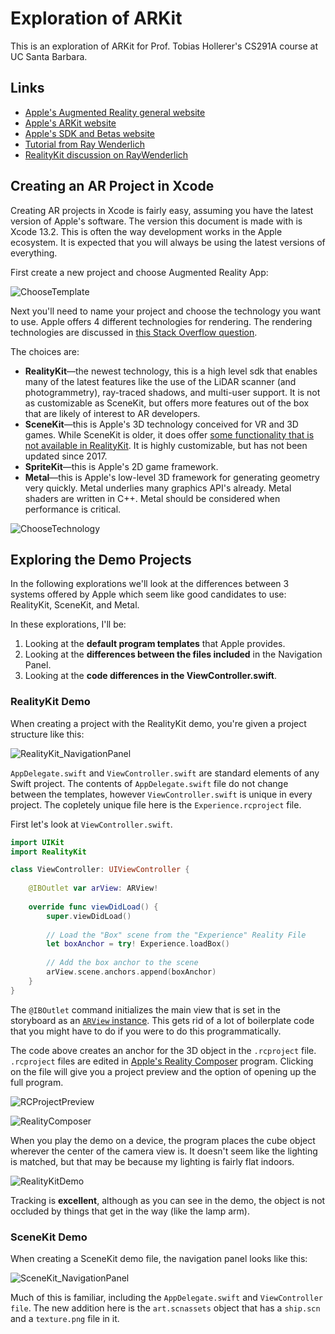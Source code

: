 # Exploration of ARKit

This is an exploration of ARKit for Prof. Tobias Hollerer's CS291A course at UC Santa Barbara.

## Links

- [Apple's Augmented Reality general website](https://developer.apple.com/augmented-reality/)
- [Apple's ARKit website](https://developer.apple.com/augmented-reality/arkit/)
- [Apple's SDK and Betas website](https://developer.apple.com/download/)
- [Tutorial from Ray Wenderlich](https://www.raywenderlich.com/737368-beginning-arkit)
- [RealityKit discussion on RayWenderlich](https://www.raywenderlich.com/books/apple-augmented-reality-by-tutorials/v1.0/chapters/9-realitykit)

## Creating an AR Project in Xcode

Creating AR projects in Xcode is fairly easy, assuming you have the latest version of Apple's software. The version this document is made with is Xcode 13.2. This is often the way development works in the Apple ecosystem. It is expected that you will always be using the latest versions of everything.

First create a new project and choose Augmented Reality App:

![ChooseTemplate](images/ChooseTemplate.png)

Next you'll need to name your project and choose the technology you want to use. Apple offers 4 different technologies for rendering. The rendering technologies are discussed in [this Stack Overflow question](https://stackoverflow.com/questions/60505755/high-quality-rendering-realitykit-vs-scenekit-vs-metal).

The choices are:

- **RealityKit**—the newest technology, this is a high level sdk that enables many of the latest features like the use of the LiDAR scanner (and photogrammetry), ray-traced shadows, and multi-user support. It is not as customizable as SceneKit, but offers more features out of the box that are likely of interest to AR developers.
- **SceneKit**—this is Apple's 3D technology conceived for VR and 3D games. While SceneKit is older, it does offer [some functionality that is not available in RealityKit](https://medium.com/geekculture/the-top-9-most-in-demand-features-for-realitykit-3-0-c1a50f08909d). It is highly customizable, but has not been updated since 2017.
- **SpriteKit**—this is Apple's 2D game framework.
- **Metal**—this is Apple's low-level 3D framework for generating geometry very quickly. Metal underlies many graphics API's already. Metal shaders are written in C++. Metal should be considered when performance is critical.

![ChooseTechnology](images/ChooseTechnology.png)

## Exploring the Demo Projects

In the following explorations we'll look at the differences between 3 systems offered by Apple which seem like good candidates to use: RealityKit, SceneKit, and Metal.

In these explorations, I'll be:

1. Looking at the **default program templates** that Apple provides.
2. Looking at the **differences between the files included** in the Navigation Panel.
3. Looking at the **code differences in the ViewController.swift**.

### RealityKit Demo

When creating a project with the RealityKit demo, you're given a project structure like this:

![RealityKit_NavigationPanel](images/RealityKit_NavigationPanel.png)

`AppDelegate.swift` and `ViewController.swift` are standard elements of any Swift project. The contents of `AppDelegate.swift` file do not change between the templates, however `ViewController.swift` is unique in every project. The copletely unique file here is the `Experience.rcproject` file.

First let's look at `ViewController.swift`.

```swift
import UIKit
import RealityKit

class ViewController: UIViewController {
    
    @IBOutlet var arView: ARView!
    
    override func viewDidLoad() {
        super.viewDidLoad()
        
        // Load the "Box" scene from the "Experience" Reality File
        let boxAnchor = try! Experience.loadBox()
        
        // Add the box anchor to the scene
        arView.scene.anchors.append(boxAnchor)
    }
}
```

The `@IBOutlet` command initializes the main view that is set in the storyboard as an [`ARView` instance](https://developer.apple.com/documentation/realitykit/arview). This gets rid of a lot of boilerplate code that you might have to do if you were to do this programmatically.

The code above creates an anchor for the 3D object in the `.rcproject` file. `.rcproject` files are edited in [Apple's Reality Composer](https://developer.apple.com/documentation/realitykit/creating_3d_content_with_reality_composer) program. Clicking on the file will give you a project preview and the option of opening up the full program.

![RCProjectPreview](images/RCProjectPreview.png)

![RealityComposer](images/RealityComposer.png)

When you play the demo on a device, the program places the cube object wherever the center of the camera view is. It doesn't seem like the lighting is matched, but that may be because my lighting is fairly flat indoors.

![RealityKitDemo](images/RealityKitDemo.gif)

Tracking is **excellent**, although as you can see in the demo, the object is not occluded by things that get in the way (like the lamp arm).

### SceneKit Demo

When creating a SceneKit demo file, the navigation panel looks like this:

![SceneKit_NavigationPanel](images/SceneKit_NavigationPanel.png)

Much of this is familiar, including the `AppDelegate.swift` and `ViewController file`. The new addition here is the `art.scnassets` object that has a `ship.scn` and a `texture.png` file in it.